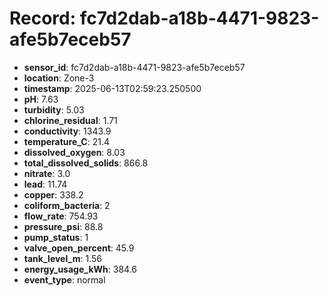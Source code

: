 # Record: fc7d2dab-a18b-4471-9823-afe5b7eceb57

- **sensor_id**: fc7d2dab-a18b-4471-9823-afe5b7eceb57
- **location**: Zone-3
- **timestamp**: 2025-06-13T02:59:23.250500
- **pH**: 7.63
- **turbidity**: 5.03
- **chlorine_residual**: 1.71
- **conductivity**: 1343.9
- **temperature_C**: 21.4
- **dissolved_oxygen**: 8.03
- **total_dissolved_solids**: 866.8
- **nitrate**: 3.0
- **lead**: 11.74
- **copper**: 338.2
- **coliform_bacteria**: 2
- **flow_rate**: 754.93
- **pressure_psi**: 88.8
- **pump_status**: 1
- **valve_open_percent**: 45.9
- **tank_level_m**: 1.56
- **energy_usage_kWh**: 384.6
- **event_type**: normal